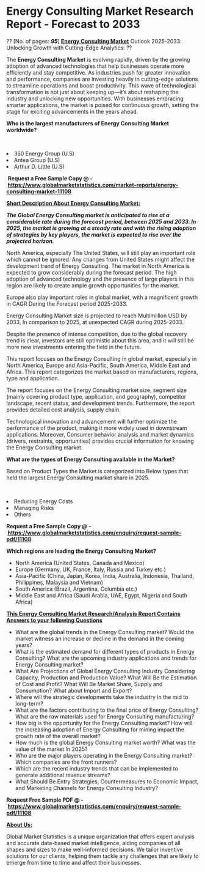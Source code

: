 <H1>Energy Consulting Market Research Report - Forecast to 2033</H1><p>?? [No. of pages:&nbsp;<strong><em>95</em></strong>]&nbsp;<strong><a href="https://www.globalmarketstatistics.com/market-reports/energy-consulting-market-11108">Energy Consulting&nbsp;Market</a></strong>&nbsp;Outlook 2025-2033: Unlocking Growth with Cutting-Edge Analytics: ??</p><p>The <strong>Energy Consulting Market</strong> is evolving rapidly, driven by the growing adoption of advanced technologies that help businesses operate more efficiently and stay competitive. As industries push for greater innovation and performance, companies are investing heavily in cutting-edge solutions to streamline operations and boost productivity. This wave of technological transformation is not just about keeping up&mdash;it&rsquo;s about reshaping the industry and unlocking new opportunities. With businesses embracing smarter applications, the market is poised for continuous growth, setting the stage for exciting advancements in the years ahead.</p><p><strong>Who is the largest manufacturers of Energy Consulting Market worldwide?</strong></p><p>&nbsp;<li>360 Energy Group (U.S)<li> Antea Group (U.S)<li> Arthur D. Little (U.S)</p><p>&nbsp;<strong>Request a Free Sample Copy @ -&nbsp;<a href="https://www.globalmarketstatistics.com/market-reports/energy-consulting-market-11108">https://www.globalmarketstatistics.com/market-reports/energy-consulting-market-11108</a></strong></p><p><strong><u>Short Description About Energy Consulting Market:</u></strong></p><p><strong><em>The Global Energy Consulting market is anticipated to rise at a considerable rate during the forecast period, between 2025 and 2033. In 2025, the market is growing at a steady rate and with the rising adoption of strategies by key players, the market is expected to rise over the projected horizon.</em></strong></p><p>North America, especially The United States, will still play an important role which cannot be ignored. Any changes from United States might affect the development trend of Energy Consulting. The market in North America is expected to grow considerably during the forecast period. The high adoption of advanced technology and the presence of large players in this region are likely to create ample growth opportunities for the market.</p><p>Europe also play important roles in global market, with a magnificent growth in CAGR During the Forecast period 2025-2033.</p><p>Energy Consulting Market size is projected to reach Multimillion USD by 2033, In comparison to 2025, at unexpected CAGR during 2025-2033.</p><p>Despite the presence of intense competition, due to the global recovery trend is clear, investors are still optimistic about this area, and it will still be more new investments entering the field in the future.</p><p>This report focuses on the Energy Consulting in global market, especially in North America, Europe and Asia-Pacific, South America, Middle East and Africa. This report categorizes the market based on manufacturers, regions, type and application.</p><p>The report focuses on the Energy Consulting market size, segment size (mainly covering product type, application, and geography), competitor landscape, recent status, and development trends. Furthermore, the report provides detailed cost analysis, supply chain.</p><p>Technological innovation and advancement will further optimize the performance of the product, making it more widely used in downstream applications. Moreover, Consumer behavior analysis and market dynamics (drivers, restraints, opportunities) provides crucial information for knowing the Energy Consulting market.</p><p><strong>What are the types of Energy Consulting available in the Market?</strong></p><p>Based on Product Types the Market is categorized into Below types that held the largest Energy Consulting market share in 2025.</p><p>&nbsp;<li>Reducing Energy Costs<li> Managing Risks<li> Others&nbsp;</p><p><strong>Request a Free Sample Copy @ -&nbsp;<a href="https://www.globalmarketstatistics.com/enquiry/request-sample-pdf/11108">https://www.globalmarketstatistics.com/enquiry/request-sample-pdf/11108</a></strong></p><p><strong>Which regions are leading the Energy Consulting Market?</strong></p><ul><li>North America (United States, Canada and Mexico)</li><li>Europe (Germany, UK, France, Italy, Russia and Turkey etc.)</li><li>Asia-Pacific (China, Japan, Korea, India, Australia, Indonesia, Thailand, Philippines, Malaysia and Vietnam)</li><li>South America (Brazil, Argentina, Columbia etc.)</li><li>Middle East and Africa (Saudi Arabia, UAE, Egypt, Nigeria and South Africa)</li></ul><p><strong><u>This Energy Consulting Market Research/Analysis Report Contains Answers to your following Questions</u></strong></p><ul><li>What are the global trends in the Energy Consulting market? Would the market witness an increase or decline in the demand in the coming years?</li><li>What is the estimated demand for different types of products in Energy Consulting? What are the upcoming industry applications and trends for Energy Consulting market?</li><li>What Are Projections of Global Energy Consulting Industry Considering Capacity, Production and Production Value? What Will Be the Estimation of Cost and Profit? What Will Be Market Share, Supply and Consumption? What about Import and Export?</li><li>Where will the strategic developments take the industry in the mid to long-term?</li><li>What are the factors contributing to the final price of Energy Consulting? What are the raw materials used for Energy Consulting manufacturing?</li><li>How big is the opportunity for the Energy Consulting market? How will the increasing adoption of Energy Consulting for mining impact the growth rate of the overall market?</li><li>How much is the global Energy Consulting market worth? What was the value of the market In 2025?</li><li>Who are the major players operating in the Energy Consulting market? Which companies are the front runners?</li><li>Which are the recent industry trends that can be implemented to generate additional revenue streams?</li><li>What Should Be Entry Strategies, Countermeasures to Economic Impact, and Marketing Channels for Energy Consulting Industry?</li></ul><p><strong>Request Free Sample PDF @ -&nbsp;<a href="https://www.globalmarketstatistics.com/enquiry/request-sample-pdf/11108">https://www.globalmarketstatistics.com/enquiry/request-sample-pdf/11108</a></strong></p><p><strong><u>About Us:</u></strong></p><p>Global Market Statistics&nbsp;is a unique organization that offers expert analysis and accurate data-based market intelligence, aiding companies of all shapes and sizes to make well-informed decisions. We tailor inventive solutions for our clients, helping them tackle any challenges that are likely to emerge from time to time and affect their businesses.</p>
